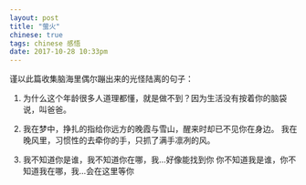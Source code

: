 ```yaml
---
layout: post
title: "萤火"
chinese: true
tags: chinese 感悟
date: 2017-10-28 10:33pm
---
```


谨以此篇收集脑海里偶尔蹦出来的光怪陆离的句子：

1. 为什么这个年龄很多人道理都懂，就是做不到？因为生活没有按着你的脑袋说，叫爸爸。

2. 我在梦中，挣扎的指给你远方的晚霞与雪山，醒来时却已不见你在身边。
   我在晚风里，习惯性的去牵你的手，只抓了满手凛冽的风。
3. 我不知道你是谁，我不知道你在哪，我...好像能找到你
   你不知道我是谁，你不知道我在哪，我...会在这里等你